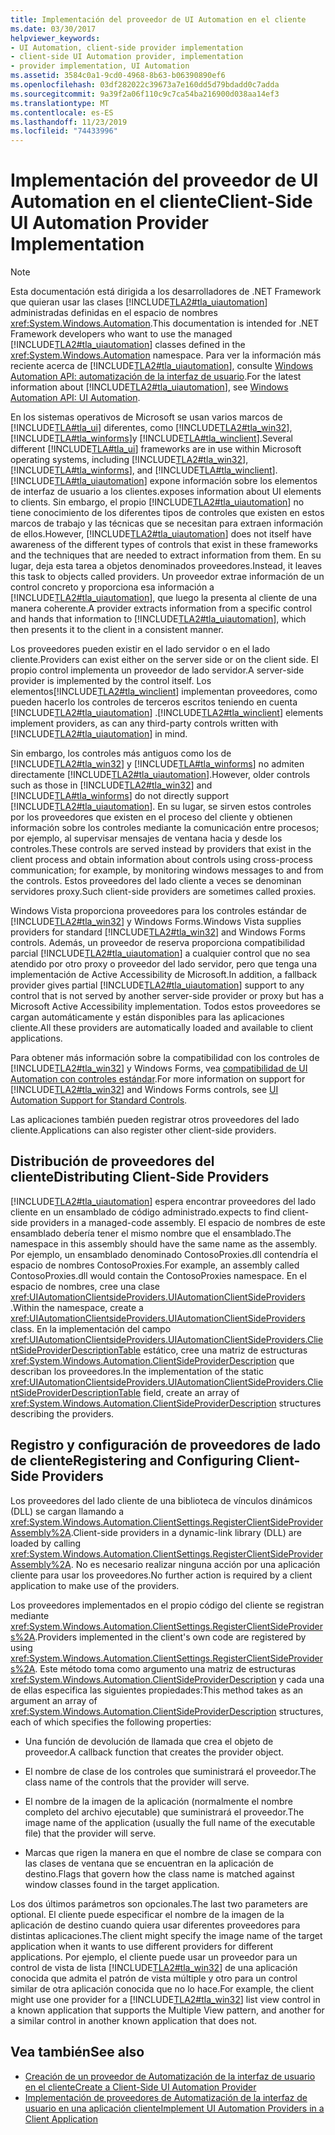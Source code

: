 ```yaml
---
title: Implementación del proveedor de UI Automation en el cliente
ms.date: 03/30/2017
helpviewer_keywords:
- UI Automation, client-side provider implementation
- client-side UI Automation provider, implementation
- provider implementation, UI Automation
ms.assetid: 3584c0a1-9cd0-4968-8b63-b06390890ef6
ms.openlocfilehash: 03df282022c39673a7e160dd5d79bdadd0c7adda
ms.sourcegitcommit: 9a39f2a06f110c9c7ca54ba216900d038aa14ef3
ms.translationtype: MT
ms.contentlocale: es-ES
ms.lasthandoff: 11/23/2019
ms.locfileid: "74433996"
---
```

# <a name="client-side-ui-automation-provider-implementation"></a><span data-ttu-id="39ff0-102">Implementación del proveedor de UI Automation en el cliente</span><span class="sxs-lookup"><span data-stu-id="39ff0-102">Client-Side UI Automation Provider Implementation</span></span>
> [!NOTE]
> <span data-ttu-id="39ff0-103">Esta documentación está dirigida a los desarrolladores de .NET Framework que quieran usar las clases [!INCLUDE[TLA2#tla_uiautomation](../../../includes/tla2sharptla-uiautomation-md.md)] administradas definidas en el espacio de nombres <xref:System.Windows.Automation>.</span><span class="sxs-lookup"><span data-stu-id="39ff0-103">This documentation is intended for .NET Framework developers who want to use the managed [!INCLUDE[TLA2#tla_uiautomation](../../../includes/tla2sharptla-uiautomation-md.md)] classes defined in the <xref:System.Windows.Automation> namespace.</span></span> <span data-ttu-id="39ff0-104">Para ver la información más reciente acerca de [!INCLUDE[TLA2#tla_uiautomation](../../../includes/tla2sharptla-uiautomation-md.md)], consulte [Windows Automation API: automatización de la interfaz de usuario](/windows/win32/winauto/entry-uiauto-win32).</span><span class="sxs-lookup"><span data-stu-id="39ff0-104">For the latest information about [!INCLUDE[TLA2#tla_uiautomation](../../../includes/tla2sharptla-uiautomation-md.md)], see [Windows Automation API: UI Automation](/windows/win32/winauto/entry-uiauto-win32).</span></span>  
  
 <span data-ttu-id="39ff0-105">En los sistemas operativos de Microsoft se usan varios marcos de [!INCLUDE[TLA#tla_ui](../../../includes/tlasharptla-ui-md.md)] diferentes, como [!INCLUDE[TLA2#tla_win32](../../../includes/tla2sharptla-win32-md.md)], [!INCLUDE[TLA#tla_winforms](../../../includes/tlasharptla-winforms-md.md)]y [!INCLUDE[TLA#tla_winclient](../../../includes/tlasharptla-winclient-md.md)].</span><span class="sxs-lookup"><span data-stu-id="39ff0-105">Several different [!INCLUDE[TLA#tla_ui](../../../includes/tlasharptla-ui-md.md)] frameworks are in use within Microsoft operating systems, including [!INCLUDE[TLA2#tla_win32](../../../includes/tla2sharptla-win32-md.md)], [!INCLUDE[TLA#tla_winforms](../../../includes/tlasharptla-winforms-md.md)], and [!INCLUDE[TLA#tla_winclient](../../../includes/tlasharptla-winclient-md.md)].</span></span> [!INCLUDE[TLA#tla_uiautomation](../../../includes/tlasharptla-uiautomation-md.md)] <span data-ttu-id="39ff0-106">expone información sobre los elementos de interfaz de usuario a los clientes.</span><span class="sxs-lookup"><span data-stu-id="39ff0-106">exposes information about UI elements to clients.</span></span> <span data-ttu-id="39ff0-107">Sin embargo, el propio [!INCLUDE[TLA2#tla_uiautomation](../../../includes/tla2sharptla-uiautomation-md.md)] no tiene conocimiento de los diferentes tipos de controles que existen en estos marcos de trabajo y las técnicas que se necesitan para extraen información de ellos.</span><span class="sxs-lookup"><span data-stu-id="39ff0-107">However, [!INCLUDE[TLA2#tla_uiautomation](../../../includes/tla2sharptla-uiautomation-md.md)] does not itself have awareness of the different types of controls that exist in these frameworks and the techniques that are needed to extract information from them.</span></span> <span data-ttu-id="39ff0-108">En su lugar, deja esta tarea a objetos denominados proveedores.</span><span class="sxs-lookup"><span data-stu-id="39ff0-108">Instead, it leaves this task to objects called providers.</span></span> <span data-ttu-id="39ff0-109">Un proveedor extrae información de un control concreto y proporciona esa información a [!INCLUDE[TLA2#tla_uiautomation](../../../includes/tla2sharptla-uiautomation-md.md)], que luego la presenta al cliente de una manera coherente.</span><span class="sxs-lookup"><span data-stu-id="39ff0-109">A provider extracts information from a specific control and hands that information to [!INCLUDE[TLA2#tla_uiautomation](../../../includes/tla2sharptla-uiautomation-md.md)], which then presents it to the client in a consistent manner.</span></span>  
  
 <span data-ttu-id="39ff0-110">Los proveedores pueden existir en el lado servidor o en el lado cliente.</span><span class="sxs-lookup"><span data-stu-id="39ff0-110">Providers can exist either on the server side or on the client side.</span></span> <span data-ttu-id="39ff0-111">El propio control implementa un proveedor de lado servidor.</span><span class="sxs-lookup"><span data-stu-id="39ff0-111">A server-side provider is implemented by the control itself.</span></span> <span data-ttu-id="39ff0-112">Los elementos[!INCLUDE[TLA2#tla_winclient](../../../includes/tla2sharptla-winclient-md.md)] implementan proveedores, como pueden hacerlo los controles de terceros escritos teniendo en cuenta [!INCLUDE[TLA2#tla_uiautomation](../../../includes/tla2sharptla-uiautomation-md.md)] .</span><span class="sxs-lookup"><span data-stu-id="39ff0-112">[!INCLUDE[TLA2#tla_winclient](../../../includes/tla2sharptla-winclient-md.md)] elements implement providers, as can any third-party controls written with [!INCLUDE[TLA2#tla_uiautomation](../../../includes/tla2sharptla-uiautomation-md.md)] in mind.</span></span>  
  
 <span data-ttu-id="39ff0-113">Sin embargo, los controles más antiguos como los de [!INCLUDE[TLA2#tla_win32](../../../includes/tla2sharptla-win32-md.md)] y [!INCLUDE[TLA#tla_winforms](../../../includes/tlasharptla-winforms-md.md)] no admiten directamente [!INCLUDE[TLA2#tla_uiautomation](../../../includes/tla2sharptla-uiautomation-md.md)].</span><span class="sxs-lookup"><span data-stu-id="39ff0-113">However, older controls such as those in [!INCLUDE[TLA2#tla_win32](../../../includes/tla2sharptla-win32-md.md)] and [!INCLUDE[TLA#tla_winforms](../../../includes/tlasharptla-winforms-md.md)] do not directly support [!INCLUDE[TLA2#tla_uiautomation](../../../includes/tla2sharptla-uiautomation-md.md)].</span></span> <span data-ttu-id="39ff0-114">En su lugar, se sirven estos controles por los proveedores que existen en el proceso del cliente y obtienen información sobre los controles mediante la comunicación entre procesos; por ejemplo, al supervisar mensajes de ventana hacia y desde los controles.</span><span class="sxs-lookup"><span data-stu-id="39ff0-114">These controls are served instead by providers that exist in the client process and obtain information about controls using cross-process communication; for example, by monitoring windows messages to and from the controls.</span></span> <span data-ttu-id="39ff0-115">Estos proveedores del lado cliente a veces se denominan servidores proxy.</span><span class="sxs-lookup"><span data-stu-id="39ff0-115">Such client-side providers are sometimes called proxies.</span></span>  
  
 <span data-ttu-id="39ff0-116">Windows Vista proporciona proveedores para los controles estándar de [!INCLUDE[TLA2#tla_win32](../../../includes/tla2sharptla-win32-md.md)] y Windows Forms.</span><span class="sxs-lookup"><span data-stu-id="39ff0-116">Windows Vista supplies providers for standard [!INCLUDE[TLA2#tla_win32](../../../includes/tla2sharptla-win32-md.md)] and Windows Forms controls.</span></span> <span data-ttu-id="39ff0-117">Además, un proveedor de reserva proporciona compatibilidad parcial [!INCLUDE[TLA2#tla_uiautomation](../../../includes/tla2sharptla-uiautomation-md.md)] a cualquier control que no sea atendido por otro proxy o proveedor del lado servidor, pero que tenga una implementación de Active Accessibility de Microsoft.</span><span class="sxs-lookup"><span data-stu-id="39ff0-117">In addition, a fallback provider gives partial [!INCLUDE[TLA2#tla_uiautomation](../../../includes/tla2sharptla-uiautomation-md.md)] support to any control that is not served by another server-side provider or proxy but has a Microsoft Active Accessibility implementation.</span></span> <span data-ttu-id="39ff0-118">Todos estos proveedores se cargan automáticamente y están disponibles para las aplicaciones cliente.</span><span class="sxs-lookup"><span data-stu-id="39ff0-118">All these providers are automatically loaded and available to client applications.</span></span>  
  
 <span data-ttu-id="39ff0-119">Para obtener más información sobre la compatibilidad con los controles de [!INCLUDE[TLA2#tla_win32](../../../includes/tla2sharptla-win32-md.md)] y Windows Forms, vea [compatibilidad de UI Automation con controles estándar](ui-automation-support-for-standard-controls.md).</span><span class="sxs-lookup"><span data-stu-id="39ff0-119">For more information on support for [!INCLUDE[TLA2#tla_win32](../../../includes/tla2sharptla-win32-md.md)] and Windows Forms controls, see [UI Automation Support for Standard Controls](ui-automation-support-for-standard-controls.md).</span></span>  
  
 <span data-ttu-id="39ff0-120">Las aplicaciones también pueden registrar otros proveedores del lado cliente.</span><span class="sxs-lookup"><span data-stu-id="39ff0-120">Applications can also register other client-side providers.</span></span>  
  
<a name="Distributing_Client-Side_Providers"></a>   
## <a name="distributing-client-side-providers"></a><span data-ttu-id="39ff0-121">Distribución de proveedores del cliente</span><span class="sxs-lookup"><span data-stu-id="39ff0-121">Distributing Client-Side Providers</span></span>  
 [!INCLUDE[TLA2#tla_uiautomation](../../../includes/tla2sharptla-uiautomation-md.md)] <span data-ttu-id="39ff0-122">espera encontrar proveedores del lado cliente en un ensamblado de código administrado.</span><span class="sxs-lookup"><span data-stu-id="39ff0-122">expects to find client-side providers in a managed-code assembly.</span></span> <span data-ttu-id="39ff0-123">El espacio de nombres de este ensamblado debería tener el mismo nombre que el ensamblado.</span><span class="sxs-lookup"><span data-stu-id="39ff0-123">The namespace in this assembly should have the same name as the assembly.</span></span> <span data-ttu-id="39ff0-124">Por ejemplo, un ensamblado denominado ContosoProxies.dll contendría el espacio de nombres ContosoProxies.</span><span class="sxs-lookup"><span data-stu-id="39ff0-124">For example, an assembly called ContosoProxies.dll would contain the ContosoProxies namespace.</span></span> <span data-ttu-id="39ff0-125">En el espacio de nombres, cree una clase <xref:UIAutomationClientsideProviders.UIAutomationClientSideProviders> .</span><span class="sxs-lookup"><span data-stu-id="39ff0-125">Within the namespace, create a <xref:UIAutomationClientsideProviders.UIAutomationClientSideProviders> class.</span></span> <span data-ttu-id="39ff0-126">En la implementación del campo <xref:UIAutomationClientsideProviders.UIAutomationClientSideProviders.ClientSideProviderDescriptionTable> estático, cree una matriz de estructuras <xref:System.Windows.Automation.ClientSideProviderDescription> que describan los proveedores.</span><span class="sxs-lookup"><span data-stu-id="39ff0-126">In the implementation of the static <xref:UIAutomationClientsideProviders.UIAutomationClientSideProviders.ClientSideProviderDescriptionTable> field, create an array of <xref:System.Windows.Automation.ClientSideProviderDescription> structures describing the providers.</span></span>  
  
<a name="Registering_and_Configuring_Client-Side_Providers"></a>   
## <a name="registering-and-configuring-client-side-providers"></a><span data-ttu-id="39ff0-127">Registro y configuración de proveedores de lado de cliente</span><span class="sxs-lookup"><span data-stu-id="39ff0-127">Registering and Configuring Client-Side Providers</span></span>  
 <span data-ttu-id="39ff0-128">Los proveedores del lado cliente de una biblioteca de vínculos dinámicos (DLL) se cargan llamando a <xref:System.Windows.Automation.ClientSettings.RegisterClientSideProviderAssembly%2A>.</span><span class="sxs-lookup"><span data-stu-id="39ff0-128">Client-side providers in a dynamic-link library (DLL) are loaded by calling <xref:System.Windows.Automation.ClientSettings.RegisterClientSideProviderAssembly%2A>.</span></span> <span data-ttu-id="39ff0-129">No es necesario realizar ninguna acción por una aplicación cliente para usar los proveedores.</span><span class="sxs-lookup"><span data-stu-id="39ff0-129">No further action is required by a client application to make use of the providers.</span></span>  
  
 <span data-ttu-id="39ff0-130">Los proveedores implementados en el propio código del cliente se registran mediante <xref:System.Windows.Automation.ClientSettings.RegisterClientSideProviders%2A>.</span><span class="sxs-lookup"><span data-stu-id="39ff0-130">Providers implemented in the client's own code are registered by using <xref:System.Windows.Automation.ClientSettings.RegisterClientSideProviders%2A>.</span></span> <span data-ttu-id="39ff0-131">Este método toma como argumento una matriz de estructuras <xref:System.Windows.Automation.ClientSideProviderDescription> y cada una de ellas especifica las siguientes propiedades:</span><span class="sxs-lookup"><span data-stu-id="39ff0-131">This method takes as an argument an array of <xref:System.Windows.Automation.ClientSideProviderDescription> structures, each of which specifies the following properties:</span></span>  
  
- <span data-ttu-id="39ff0-132">Una función de devolución de llamada que crea el objeto de proveedor.</span><span class="sxs-lookup"><span data-stu-id="39ff0-132">A callback function that creates the provider object.</span></span>  
  
- <span data-ttu-id="39ff0-133">El nombre de clase de los controles que suministrará el proveedor.</span><span class="sxs-lookup"><span data-stu-id="39ff0-133">The class name of the controls that the provider will serve.</span></span>  
  
- <span data-ttu-id="39ff0-134">El nombre de la imagen de la aplicación (normalmente el nombre completo del archivo ejecutable) que suministrará el proveedor.</span><span class="sxs-lookup"><span data-stu-id="39ff0-134">The image name of the application (usually the full name of the executable file) that the provider will serve.</span></span>  
  
- <span data-ttu-id="39ff0-135">Marcas que rigen la manera en que el nombre de clase se compara con las clases de ventana que se encuentran en la aplicación de destino.</span><span class="sxs-lookup"><span data-stu-id="39ff0-135">Flags that govern how the class name is matched against window classes found in the target application.</span></span>  
  
 <span data-ttu-id="39ff0-136">Los dos últimos parámetros son opcionales.</span><span class="sxs-lookup"><span data-stu-id="39ff0-136">The last two parameters are optional.</span></span> <span data-ttu-id="39ff0-137">El cliente puede especificar el nombre de la imagen de la aplicación de destino cuando quiera usar diferentes proveedores para distintas aplicaciones.</span><span class="sxs-lookup"><span data-stu-id="39ff0-137">The client might specify the image name of the target application when it wants to use different providers for different applications.</span></span> <span data-ttu-id="39ff0-138">Por ejemplo, el cliente puede usar un proveedor para un control de vista de lista [!INCLUDE[TLA2#tla_win32](../../../includes/tla2sharptla-win32-md.md)] de una aplicación conocida que admita el patrón de vista múltiple y otro para un control similar de otra aplicación conocida que no lo hace.</span><span class="sxs-lookup"><span data-stu-id="39ff0-138">For example, the client might use one provider for a [!INCLUDE[TLA2#tla_win32](../../../includes/tla2sharptla-win32-md.md)] list view control in a known application that supports the Multiple View pattern, and another for a similar control in another known application that does not.</span></span>  
  
## <a name="see-also"></a><span data-ttu-id="39ff0-139">Vea también</span><span class="sxs-lookup"><span data-stu-id="39ff0-139">See also</span></span>

- [<span data-ttu-id="39ff0-140">Creación de un proveedor de Automatización de la interfaz de usuario en el cliente</span><span class="sxs-lookup"><span data-stu-id="39ff0-140">Create a Client-Side UI Automation Provider</span></span>](create-a-client-side-ui-automation-provider.md)
- [<span data-ttu-id="39ff0-141">Implementación de proveedores de Automatización de la interfaz de usuario en una aplicación cliente</span><span class="sxs-lookup"><span data-stu-id="39ff0-141">Implement UI Automation Providers in a Client Application</span></span>](implement-ui-automation-providers-in-a-client-application.md)
